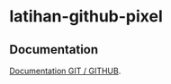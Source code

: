 # latihan-github-pixel

## Documentation
[Documentation GIT / GITHUB]([https://duckduckgo.com](https://political-spring-8fd.notion.site/GIT-GITHUB-LEARNING-67089343764e470a9398a68647f6354d)).
